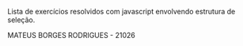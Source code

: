 
Lista de exercícios resolvidos com javascript envolvendo estrutura de seleção.

MATEUS BORGES RODRIGUES - 21026
